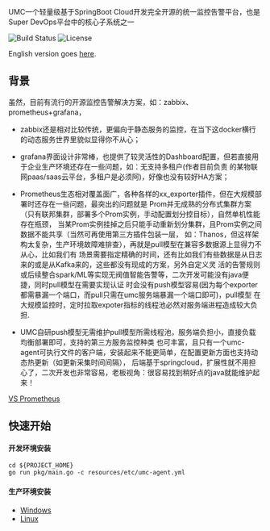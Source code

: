 UMC一个轻量级基于SpringBoot Cloud开发完全开源的统一监控告警平台，也是Super DevOps平台中的核心子系统之一

![Build Status](https://api.travis-ci.org/wl4g/super-devops-umc-agent.svg?branch=master)
![License](https://camo.githubusercontent.com/ce4fb5b3ec026da9d76d9de28d688d0a0d493949/68747470733a2f2f696d672e736869656c64732e696f2f6769746875622f6c6963656e73652f73706f746966792f646f636b657266696c652d6d6176656e2e737667)

English version goes [here](README.md).

## 背景
虽然，目前有流行的开源监控告警解决方案，如：zabbix、prometheus+grafana，
- zabbix还是相对比较传统，更偏向于静态服务的监控，在当下这docker横行的动态服务世界里貌似显得你不从心；

- grafana界面设计非常棒，也提供了较灵活性的Dashboard配置，但若直接用于企业生产环境还存在一些问题，如：无支持多租户(作者目前负责
的某物联网paas/saas云平台，多租户是必须阿)，好像也没有较好HA方案；

- Prometheus生态相对覆盖面广，各种各样的xx_exporter插件，但在大规模部署时还存在一些问题，最突出的问题就是
Prom并无成熟的分布式集群方案（只有联邦集群，部署多个Prom实例，手动配置划分控目标），自然单机性能存在瓶颈，
当某Prom实例挂掉之后只能手动重新划分集群，且Prom实例之间数据不能共享（当然可再使用第三方插件包装一层，
如：Thanos，但这样架构太复杂，生产环境故障难排查），再就是pull模型在兼容多数据源上显得力不从心，比如我们有
场景需要指定精确的时间，还有比如我们有些数据是从日志来的或是从Kafka来的，这些都没有现成的方案，另外自定义灵
活的告警规则或后续整合spark/ML等实现无阀值智能告警等，二次开发可能没有java便捷，同时pull模型在需要实现认证
时会没有push模型容易(因为每个exporter都需暴漏一个端口，而pull只需在umc服务端暴漏一个端口即可)，pull模型
在大规模监控时，定时拉取expoter指标的线程池必然对服务端进程造成较大负担.

- UMC自研push模型无需维护pull模型所需线程池，服务端负担小，直接负载均衡部署即可，支持的第三方服务监控种类
也可丰富，且只有一个umc-agent可执行文件的客户端，安装起来不能更简单，在配置更新方面也支持动态热更新（如更新采集时间间隔），
后端基于springcloud，扩展性就不用担心了，二次开发也非常容易，老板视角：很容易找到稍好点的java就能维护起来！

[VS Prometheus](VS_PROMUS_CN.md)

## 快速开始

#### 开发环境安装
```
cd ${PROJECT_HOME}
go run pkg/main.go -c resources/etc/umc-agent.yml
```

#### 生产环境安装
- [Windows](scripts/build.bat)
- [Linux](scripts/build.sh)
